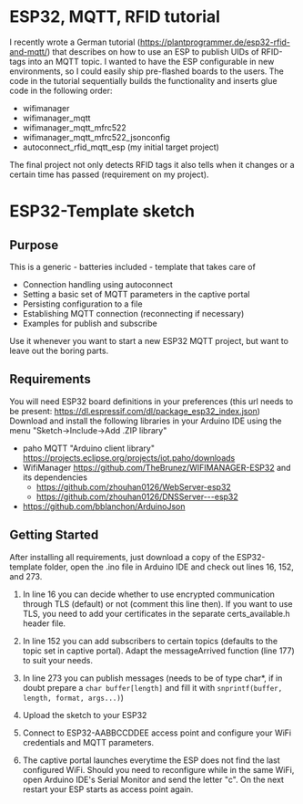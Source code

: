 # ESP32, MQTT, RFID tutorial
I recently wrote a German tutorial (https://plantprogrammer.de/esp32-rfid-and-mqtt/) that describes on how to use an ESP to publish UIDs of RFID-tags into an MQTT topic. I wanted to have the ESP configurable in new environments, so I could easily ship pre-flashed boards to the users.
The code in the tutorial sequentially builds the functionality and inserts glue code in the following order:
* wifimanager
* wifimanager_mqtt
* wifimanager_mqtt_mfrc522
* wifimanager_mqtt_mfrc522_jsonconfig
* autoconnect_rfid_mqtt_esp (my initial target project)

The final project not only detects RFID tags it also tells when it changes or a certain time has passed (requirement on my project).

# ESP32-Template sketch
## Purpose
This is a generic - batteries included - template that takes care of 
* Connection handling using autoconnect
* Setting a basic set of MQTT parameters in the captive portal
* Persisting configuration to a file
* Establishing MQTT connection (reconnecting if necessary)
* Examples for publish and subscribe 

Use it whenever you want to start a new ESP32 MQTT project, but want to leave out the boring parts.

## Requirements
You will need ESP32 board definitions in your preferences (this url needs to be present: https://dl.espressif.com/dl/package_esp32_index.json)
Download and install the following libraries in your Arduino IDE using the menu "Sketch->Include->Add .ZIP library"
* paho MQTT "Arduino client library" https://projects.eclipse.org/projects/iot.paho/downloads
* WifiManager https://github.com/TheBrunez/WIFIMANAGER-ESP32 and its dependencies
    * https://github.com/zhouhan0126/WebServer-esp32
    * https://github.com/zhouhan0126/DNSServer---esp32
* https://github.com/bblanchon/ArduinoJson

## Getting Started
After installing all requirements, just download a copy of the ESP32-template folder, open the .ino file in Arduino IDE and check out lines 16, 152, and 273.

1. In line 16 you can decide whether to use encrypted communication through TLS (default) or not (comment this line then). If you want to use TLS, you need to add your certificates in the separate certs_available.h header file.

2. In line 152 you can add subscribers to certain topics (defaults to the topic set in captive portal). Adapt the messageArrived function (line 177) to suit your needs.

3. In line 273 you can publish messages (needs to be of type char*, if in doubt prepare a `char buffer[length]` and fill it with `snprintf(buffer, length, format, args...)`)

4. Upload the sketch to your ESP32

5. Connect to ESP32-AABBCCDDEE access point and configure your WiFi credentials and MQTT parameters.

6. The captive portal launches everytime the ESP does not find the last configured WiFi. Should you need to reconfigure while in the same WiFi, open Arduino IDE's Serial Monitor and send the letter "c". On the next restart your ESP starts as access point again.

